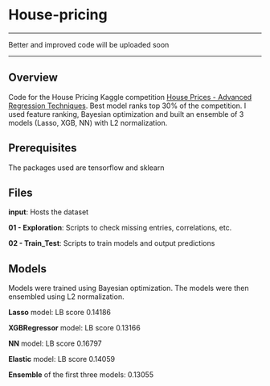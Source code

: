 # House-pricing

*********************************************
Better and improved code will be uploaded soon
*********************************************


## Overview
Code for the House Pricing Kaggle competition [House Prices - Advanced Regression Techniques](https://www.kaggle.com/c/house-prices-advanced-regression-techniques/overview). Best model ranks top 30% of the competition. I used feature ranking, Bayesian optimization and built an ensemble of 3 models (Lasso, XGB, NN) with L2 normalization.


## Prerequisites
The packages used are tensorflow and sklearn

## Files
**input**: Hosts the dataset

**01 - Exploration**: Scripts to check missing entries, correlations, etc.

**02 - Train_Test**: Scripts to train models and output predictions

## Models
Models were trained using Bayesian optimization. The models were then ensembled using L2 normalization.

**Lasso** model: LB score 0.14186

**XGBRegressor** model: LB score 0.13166

**NN** model: LB score 0.16797

**Elastic** model: LB score 0.14059

**Ensemble** of the first three models: 0.13055
